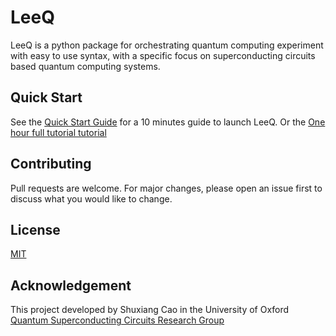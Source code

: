 # LeeQ

LeeQ is a python package for orchestrating quantum computing experiment with easy to use syntax, with a specific focus
on superconducting circuits based quantum computing systems.

## Quick Start 

See the [Quick Start Guide](docs/quick_start.md) for a 10 minutes guide to launch LeeQ. Or the [One hour full tutorial tutorial](docs/tutorial.md)

## Contributing

Pull requests are welcome. For major changes, please open an issue first to discuss what you would like to change.

## License

[MIT](https://choosealicense.com/licenses/mit/)

## Acknowledgement

This project developed by Shuxiang Cao in the University of Oxford [Quantum Superconducting Circuits Research Group](https://leeklab.org/)  